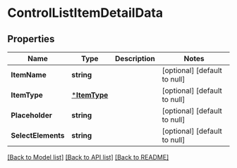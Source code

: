 # ControlListItemDetailData

## Properties
Name | Type | Description | Notes
------------ | ------------- | ------------- | -------------
**ItemName** | **string** |  | [optional] [default to null]
**ItemType** | [***ItemType**](ItemType.md) |  | [optional] [default to null]
**Placeholder** | **string** |  | [optional] [default to null]
**SelectElements** | **string** |  | [optional] [default to null]

[[Back to Model list]](../README.md#documentation-for-models) [[Back to API list]](../README.md#documentation-for-api-endpoints) [[Back to README]](../README.md)


